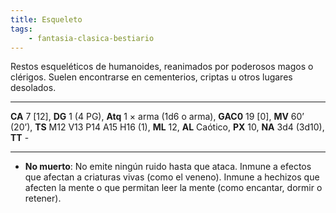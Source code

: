 ```yaml
---
title: Esqueleto
tags:
    - fantasia-clasica-bestiario
---
```

Restos esqueléticos de humanoides, reanimados por poderosos magos o clérigos. Suelen encontrarse en cementerios, criptas u otros lugares desolados.
___
**CA** 7 [12], **DG** 1 (4 PG), **Atq** 1 × arma (1d6 o arma), **GAC0** 19 [0], **MV** 60’ (20’), **TS** M12 V13 P14 A15 H16 (1), **ML** 12, **AL** Caótico, **PX** 10, **NA** 3d4 (3d10), **TT** -
___
- **No muerto**: No emite ningún ruido hasta que ataca. Inmune a efectos que afectan a criaturas vivas (como el veneno). Inmune a hechizos que afecten la mente o que permitan leer la mente (como encantar, dormir o retener).
